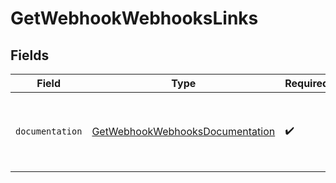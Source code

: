 # GetWebhookWebhooksLinks


## Fields

| Field                                                                                     | Type                                                                                      | Required                                                                                  | Description                                                                               |
| ----------------------------------------------------------------------------------------- | ----------------------------------------------------------------------------------------- | ----------------------------------------------------------------------------------------- | ----------------------------------------------------------------------------------------- |
| `documentation`                                                                           | [GetWebhookWebhooksDocumentation](../../models/errors/GetWebhookWebhooksDocumentation.md) | :heavy_check_mark:                                                                        | The URL to the generic Mollie API error handling guide.                                   |